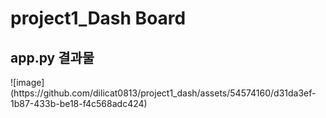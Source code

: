 # project1_Dash Board

 <h2> app.py 결과물</h2>
![image](https://github.com/dilicat0813/project1_dash/assets/54574160/d31da3ef-1b87-433b-be18-f4c568adc424)
